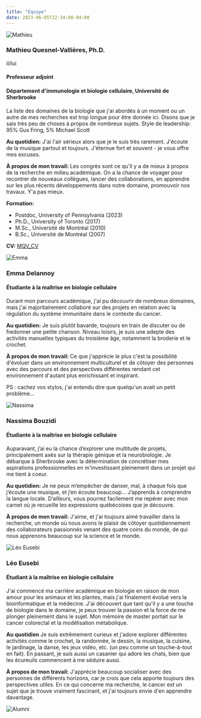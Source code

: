 ```yaml
---
title: "Équipe"
date: 2023-06-05T22:34:08-04:00
---
```


![Mathieu](/img/mathieu_small.jpg "Mathieu confidently staring down the
next challenge")

### Mathieu Quesnel-Vallières, Ph.D.
il/lui
#### Professeur adjoint
#### Département d'immunologie et biologie cellulaire, Université de Sherbrooke
La liste des domaines de la biologie que j'ai abordés à un moment
ou un autre de mes recherches est trop longue pour être donnée ici.
Disons que je sais très peu de choses à propos de nombreux sujets.
Style de leadership: 95% Gus Fring, 5% Michael Scott

**Au quotidien:**
J'ai l'air sérieux alors que je le suis très rarement.
J'écoute de la musique partout et toujours. J'éternue fort et
souvent - je vous offre mes excuses.

**À propos de mon travail:**
Les congrès sont ce qu'il y a de mieux à propos de la recherche
en milieu académique. On a la chance de voyager pour recontrer de
nouveaux collègues, lancer des collaborations, en apprendre sur les
plus récents développements dans notre domaine, promouvoir nos
travaux. Y'a pas mieux.

**Formation:**
- Postdoc, University of Pennsylvania (2023)
- Ph.D., University of Toronto (2017)
- M.Sc., Université de Montréal (2010)
- B.Sc., Université de Montréal (2007)

**CV:**
[MQV_CV](https://github.com/mqvallieres/mqvlab_website/raw/master/static/MQVallieres_CV.pdf)


![Emma](/img/emma_small.jpg "Emma dans le labo")

### Emma Delannoy
#### Étudiante à la maîtrise en biologie cellulaire
Durant mon parcours académique, j'ai pu découvrir de nombreux domaines, mais
j'ai majoritairement collaboré sur des projets en relation avec la régulation
du système immunitaire dans le contexte du cancer.

**Au quotidien:**
Je suis plutôt bavarde, toujours en train de discuter ou de fredonner une petite
chanson. Niveau loisirs, je suis une adepte des activités manuelles typiques
du troisième âge, notamment la broderie et le crochet.

**À propos de mon travail:**
Ce que j'apprécie le plus c'est la possibilité d'évoluer dans un environnement
multiculturel et de côtoyer des personnes avec des parcours et des perspectives
différentes rendant cet environnement d'autant plus enrichissant et inspirant.

PS : cachez vos stylos, j'ai entendu dire que quelqu'un avait un petit problème...


![Nassima](/img/nassima_small.jpg "Nassima dans le labo")

### Nassima Bouzidi
#### Étudiante à la maîtrise en biologie cellulaire
Auparavant, j’ai eu la chance d’explorer une multitude de projets, principalement
axés sur la thérapie génique et la neurobiologie. Je débarque à Sherbrooke avec la
détermination de concrétiser mes aspirations professionnelles en m'investissant pleinement
dans un projet qui me tient à coeur.

**Au quotidien:**
Je ne peux m’empêcher de danser, mal, à chaque fois que j’écoute une musique, et j’en écoute
beaucoup... J’apprends à comprendre la langue locale. D’ailleurs, vous pourrez facilement me repérer
avec mon carnet où je recueille les expressions québécoises que je découvre.

**À propos de mon travail:**
J'aime, et j'ai toujours aimé travailler dans la recherche, un monde où nous avons
le plaisir de côtoyer quotidiennement des collaborateurs passionnés venant des quatre
coins du monde, de qui nous apprenons beaucoup sur la science et le monde.


![Léo Eusebi](/img/leo_small.jpg "Léo dans le bureau")

### Léo Eusebi
#### Étudiant à la maîtrise en biologie cellulaire
J'ai commencé ma carrière académique en biologie en raison de mon amour pour les
animaux et les plantes, mais j'ai finalement évolué vers la bioinformatique et la
médecine. J'ai découvert que tant qu'il y a une touche de biologie dans le domaine,
je peux trouver la passion et la force de me plonger pleinement dans le sujet. Mon
mémoire de master portait sur le cancer colorectal et la modélisation métabolique.

**Au quotidien**
Je suis extrêmement curieux et j'adore explorer différentes activités comme le
crochet, la randonnée, le dessin, la musique, la cuisine, le jardinage, la danse,
les jeux vidéo, etc. (un peu comme un touche-à-tout en fait). En passant, je suis
aussi un casanier qui adore les chats, bien que les écureuils commencent à me
séduire aussi.

**À propos de mon travail:**
J'apprécie beaucoup socialiser avec des personnes de différents horizons, car
je crois que cela apporte toujours des perspectives utiles. En ce qui concerne ma
recherche, le cancer est un sujet que je trouve vraiment fascinant, et j'ai
toujours envie d'en apprendre davantage.


![Alumni](/img/alumni_fr.png "Alumni")


